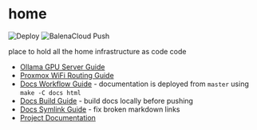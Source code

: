 # home

![Deploy](https://github.com/homeiac/home/workflows/.github/workflows/deploy_to_github.yml/badge.svg)
![BalenaCloud Push](https://github.com/homeiac/home/workflows/BalenaCloud%20Push/badge.svg)

place to hold all the home infrastructure as code code

* [Ollama GPU Server Guide](./proxmox_guides_ollama-gpu-server.md)
* [Proxmox WiFi Routing Guide](./proxmox_wifi_routing.md)
* [Docs Workflow Guide](docs_workflow_guide.md) - documentation is deployed from `master` using `make -C docs html`
* [Docs Build Guide](docs_build_guide.md) - build docs locally before pushing
* [Docs Symlink Guide](docs_symlink_guide.md) - fix broken markdown links
* [Project Documentation](https://homeiac.github.io/home/)
